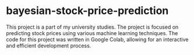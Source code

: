 # bayesian-stock-price-prediction

This project is a part of my university studies. The project is focused on predicting stock prices using various machine learning techniques. The code for this project was written in Google Colab, allowing for an interactive and efficient development process.
